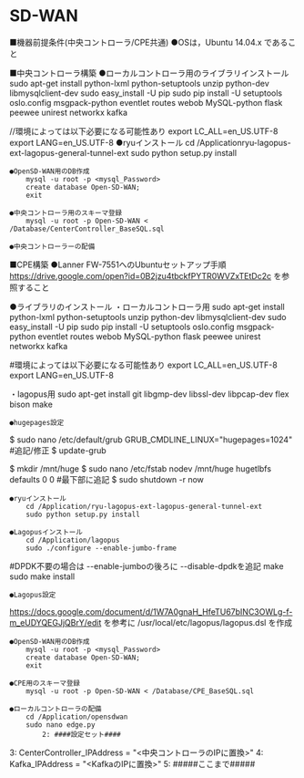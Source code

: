 # SD-WAN

■機器前提条件(中央コントローラ/CPE共通)
●OSは，Ubuntu 14.04.x であること


■中央コントローラ構築
●ローカルコントローラ用のライブラリインストール
sudo apt-get install python-lxml python-setuptools unzip python-dev libmysqlclient-dev
sudo easy_install -U pip
sudo pip install -U setuptools oslo.config msgpack-python eventlet routes webob MySQL-python flask peewee unirest networkx kafka

//環境によっては以下必要になる可能性あり
export LC_ALL=en_US.UTF-8
export LANG=en_US.UTF-8
	●ryuインストール
		cd /Applicationryu-lagopus-ext-lagopus-general-tunnel-ext
		sudo python setup.py install

	●OpenSD-WAN用のDB作成
		mysql -u root -p <mysql_Password>
		create database Open-SD-WAN;
		exit

	●中央コントローラ用のスキーマ登録
		mysql -u root -p Open-SD-WAN < /Database/CenterController_BaseSQL.sql

	●中央コントローラーの配備













■CPE構築
●Lanner FW-7551へのUbuntuセットアップ手順
	https://drive.google.com/open?id=0B2jzu4tbckfPYTR0WVZxTEtDc2c
	を参照すること

●ライブラリのインストール
・ローカルコントローラ用
sudo apt-get install python-lxml python-setuptools unzip python-dev libmysqlclient-dev
sudo easy_install -U pip
sudo pip install -U setuptools oslo.config msgpack-python eventlet routes webob MySQL-python flask peewee unirest networkx kafka

#環境によっては以下必要になる可能性あり
export LC_ALL=en_US.UTF-8
export LANG=en_US.UTF-8

・lagopus用
sudo apt-get install git libgmp-dev libssl-dev libpcap-dev flex bison make

	●hugepages設定
$ sudo nano /etc/default/grub
GRUB_CMDLINE_LINUX="hugepages=1024" #追記/修正
$ update-grub

$ mkdir /mnt/huge
$ sudo nano /etc/fstab
nodev /mnt/huge hugetlbfs defaults 0 0 #最下部に追記
		$ sudo shutdown -r now

	●ryuインストール
		cd /Application/ryu-lagopus-ext-lagopus-general-tunnel-ext
		sudo python setup.py install

	●Lagopusインストール
		cd /Application/lagopus
		sudo ./configure --enable-jumbo-frame
#DPDK不要の場合は --enable-jumboの後ろに --disable-dpdkを追記
		make
		sudo make install

	●Lagopus設定
https://docs.google.com/document/d/1W7A0gnaH_HfeTU67bINC3OWLg-f-m_eUDYQEGJjQBrY/edit
を参考に /usr/local/etc/lagopus/lagopus.dsl を作成

	●OpenSD-WAN用のDB作成
		mysql -u root -p <mysql_Password>
		create database Open-SD-WAN;
		exit

	●CPE用のスキーマ登録
		mysql -u root -p Open-SD-WAN < /Database/CPE_BaseSQL.sql

	●ローカルコントローラの配備
		cd /Application/opensdwan
		sudo nano edge.py
			2: ####設定セット####
3: CenterController_IPAddress = "<中央コントローラのIPに置換>"
4: Kafka_IPAddress = "<KafkaのIPに置換>"
5: #####ここまで#####

